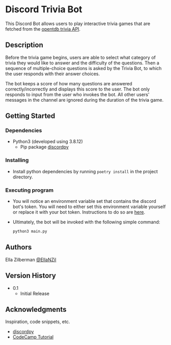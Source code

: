 # Discord Trivia Bot

This Discord Bot allows users to play interactive trivia games that are fetched from the [opentdb trivia API](https://opentdb.com/).

## Description

Before the trivia game begins, users are able to select what category of trivia they would like to answer and the difficulty of the questions. Then a sequence of multiple-choice questions is asked by the Trivia Bot, to which the user responds with their answer choices. 

The bot keeps a score of how many questions are answered correctly/incorrectly and displays this score to the user. The bot only responds to input from the user who invokes the bot. All other users' messages in the channel are ignored during the duration of the trivia game.

## Getting Started

### Dependencies

* Python3 (developed using 3.8.12)
  * Pip package [discordpy](https://discordpy.readthedocs.io/en/stable/)

### Installing

* Install python dependencies by running `poetry install` in the project directory.

### Executing program

* You will notice an environment variable set that contains the discord bot's token. You will need to either set this environment variable yourself or replace it with your bot token. Instructions to do so are [here](https://discordpy.readthedocs.io/en/stable/discord.html).

* Ultimately, the bot will be invoked with the following simple command:
  ```python
  python3 main.py
  ```

## Authors

Ella Zilberman
[@EllaNZil](https://github.com/EllaNZil)

## Version History

* 0.1
    * Initial Release

## Acknowledgments

Inspiration, code snippets, etc.
* [discordpy](https://discordpy.readthedocs.io/en/stable/discord.html)
* [CodeCamp Tutorial](https://www.freecodecamp.org/news/create-a-discord-bot-with-python/)